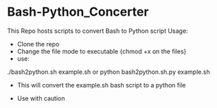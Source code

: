 # Bash-Python_Concerter
This Repo hosts scripts to convert Bash to Python script
Usage:

- Clone the repo
- Change the file mode to executable {chmod +x on the files}
- use:

./bash2python.sh example.sh or python bash2python.sh.py example.sh

- This will convert the example.sh bash script to a python file

- Use with caution
